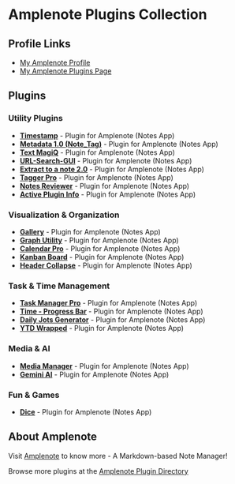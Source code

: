 # Amplenote Plugins Collection

## Profile Links
- [My Amplenote Profile](https://www.amplenote.com/user_profiles/2030-krishna-kanth-b)
- [My Amplenote Plugins Page](https://public.amplenote.com/Y3dy91/krishna-plugins)

## Plugins

### Utility Plugins
- **[Timestamp](https://public.amplenote.com/qMzEXt/timestamp)** - Plugin for Amplenote (Notes App)
- **[Metadata 1.0 (Note_Tag)](https://public.amplenote.com/WL34r5/metadata1-0)** - Plugin for Amplenote (Notes App)
- **[Text MagiQ](https://public.amplenote.com/TpeF4H/textmagiq)** - Plugin for Amplenote (Notes App)
- **[URL-Search-GUI](https://public.amplenote.com/vewHxr/url-search-gui)** - Plugin for Amplenote (Notes App)
- **[Extract to a note 2.0](https://public.amplenote.com/JRm6xB/extracttoanote2)** - Plugin for Amplenote (Notes App)
- **[Tagger Pro](https://public.amplenote.com/3hx3QL/tagger2-0)** - Plugin for Amplenote (Notes App)
- **[Notes Reviewer](https://public.amplenote.com/8KDWax/note-reviewer)** - Plugin for Amplenote (Notes App)
- **[Active Plugin Info](https://public.amplenote.com/ChSUvM/active-plugin-info)** - Plugin for Amplenote (Notes App)

### Visualization & Organization
- **[Gallery](https://public.amplenote.com/LpRxpX/gallery)** - Plugin for Amplenote (Notes App)
- **[Graph Utility](https://public.amplenote.com/sDBcbB/graph-utility)** - Plugin for Amplenote (Notes App)
- **[Calendar Pro](https://public.amplenote.com/36dwpz/calendar2-0)** - Plugin for Amplenote (Notes App)
- **[Kanban Board](https://public.amplenote.com/qWiUEM/kanban)** - Plugin for Amplenote (Notes App)
- **[Header Collapse](https://public.amplenote.com/ZH9S9x/header-collapse)** - Plugin for Amplenote (Notes App)

### Task & Time Management
- **[Task Manager Pro](https://public.amplenote.com/H6HbzD/task-manager)** - Plugin for Amplenote (Notes App)
- **[Time - Progress Bar](https://public.amplenote.com/JQCyGh/time-progress-bar)** - Plugin for Amplenote (Notes App)
- **[Daily Jots Generator](https://public.amplenote.com/vLQj5d/daily-jots-generator)** - Plugin for Amplenote (Notes App)
- **[YTD Wrapped](https://public.amplenote.com/mHrFLd/ytd-wrapped)** - Plugin for Amplenote (Notes App)

### Media & AI
- **[Media Manager](https://public.amplenote.com/eE9LqM/media-manager)** - Plugin for Amplenote (Notes App)
- **[Gemini AI](https://public.amplenote.com/GhcHPJ/gemini-ai)** - Plugin for Amplenote (Notes App)

### Fun & Games
- **[Dice](https://public.amplenote.com/2zJ5cA/dice)** - Plugin for Amplenote (Notes App)

## About Amplenote

Visit [Amplenote](https://www.amplenote.com/) to know more - A Markdown-based Note Manager!

Browse more plugins at the [Amplenote Plugin Directory](https://www.amplenote.com/plugins)